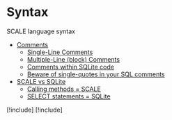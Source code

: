 # Syntax
SCALE language syntax
<!-- Start Document Outline -->

* [Comments](#comments)
	* [Single-Line Comments](#single-line-comments)
	* [Multiple-Line (block) Comments](#multiple-line-block-comments)
	* [Comments within SQLite code](#comments-within-sqlite-code)
	* [Beware of single-quotes in your SQL comments](#beware-of-single-quotes-in-your-sql-comments)
* [SCALE vs SQLite](#SCALE-vs-sqlite)
	* [Calling methods = SCALE](#calling-methods--SCALE)
	* [SELECT statements = SQLite](#select-statements--sqlite)

<!-- End Document Outline -->
[!include[](Syntax_Comments.md)]
[!include[](Syntax_SCALE_vs_SQLite.md)]
